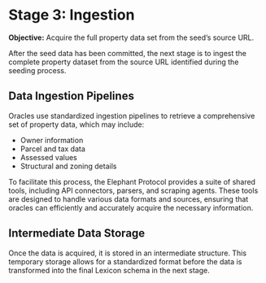 # Stage 3: Ingestion

**Objective:** Acquire the full property data set from the seed’s source URL.

After the seed data has been committed, the next stage is to ingest the complete property dataset from the source URL identified during the seeding process.

## Data Ingestion Pipelines

Oracles use standardized ingestion pipelines to retrieve a comprehensive set of property data, which may include:

-   Owner information
-   Parcel and tax data
-   Assessed values
-   Structural and zoning details

To facilitate this process, the Elephant Protocol provides a suite of shared tools, including API connectors, parsers, and scraping agents. These tools are designed to handle various data formats and sources, ensuring that oracles can efficiently and accurately acquire the necessary information.

## Intermediate Data Storage

Once the data is acquired, it is stored in an intermediate structure. This temporary storage allows for a standardized format before the data is transformed into the final Lexicon schema in the next stage.